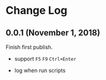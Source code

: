 # Change Log

## 0.0.1 (November 1, 2018)

Finish first publish. 

+ support `F5` `F9` `Ctrl+Enter`

+ log when run scripts